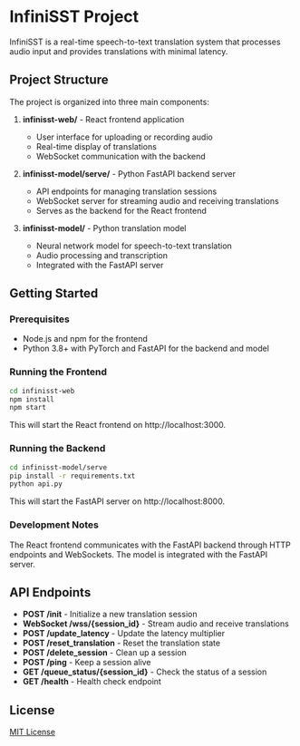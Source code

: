 # InfiniSST Project

InfiniSST is a real-time speech-to-text translation system that processes audio input and provides translations with minimal latency.

## Project Structure

The project is organized into three main components:

1. **infinisst-web/** - React frontend application
   - User interface for uploading or recording audio
   - Real-time display of translations
   - WebSocket communication with the backend

2. **infinisst-model/serve/** - Python FastAPI backend server
   - API endpoints for managing translation sessions
   - WebSocket server for streaming audio and receiving translations
   - Serves as the backend for the React frontend

3. **infinisst-model/** - Python translation model
   - Neural network model for speech-to-text translation
   - Audio processing and transcription
   - Integrated with the FastAPI server

## Getting Started

### Prerequisites

- Node.js and npm for the frontend
- Python 3.8+ with PyTorch and FastAPI for the backend and model

### Running the Frontend

```bash
cd infinisst-web
npm install
npm start
```

This will start the React frontend on http://localhost:3000.

### Running the Backend

```bash
cd infinisst-model/serve
pip install -r requirements.txt
python api.py
```

This will start the FastAPI server on http://localhost:8000.

### Development Notes

The React frontend communicates with the FastAPI backend through HTTP endpoints and WebSockets. The model is integrated with the FastAPI server.

## API Endpoints

- **POST /init** - Initialize a new translation session
- **WebSocket /wss/{session_id}** - Stream audio and receive translations
- **POST /update_latency** - Update the latency multiplier
- **POST /reset_translation** - Reset the translation state
- **POST /delete_session** - Clean up a session
- **POST /ping** - Keep a session alive
- **GET /queue_status/{session_id}** - Check the status of a session
- **GET /health** - Health check endpoint

## License

[MIT License](LICENSE)